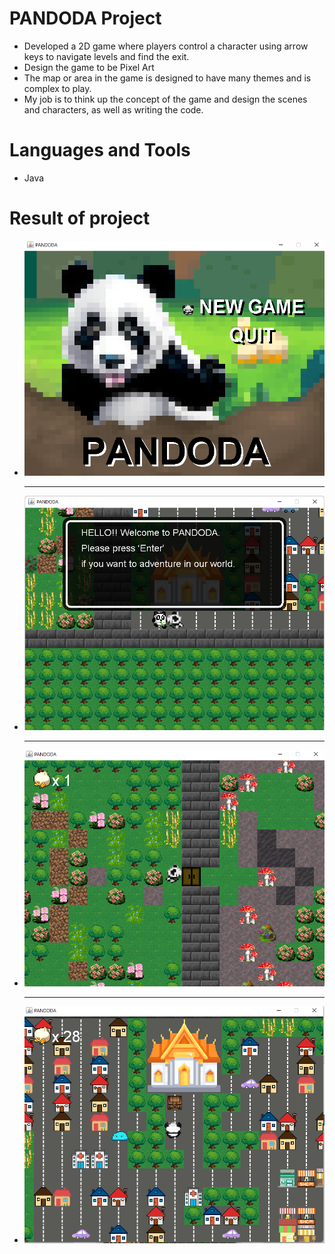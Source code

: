 # PANDODA Project
* Developed a 2D game where players control a character using arrow keys to navigate levels and find the exit.
* Design the game to be Pixel Art
* The map or area in the game is designed to have many themes and is complex to play.
*  My job is to think up the concept of the game and design the scenes and characters, as well as writing the code.
# Languages and Tools
* Java
# Result of project
* ![display1.png](https://github.com/tnppp1122/PANDODA_project/blob/main/pic/display1.png) <hr>
* ![display2.png](https://github.com/tnppp1122/PANDODA_project/blob/main/pic/display2.png) <hr>
* ![display3.png](https://github.com/tnppp1122/PANDODA_project/blob/main/pic/display3.png) <hr>
* ![display4.png](https://github.com/tnppp1122/PANDODA_project/blob/main/pic/display4.png) 
